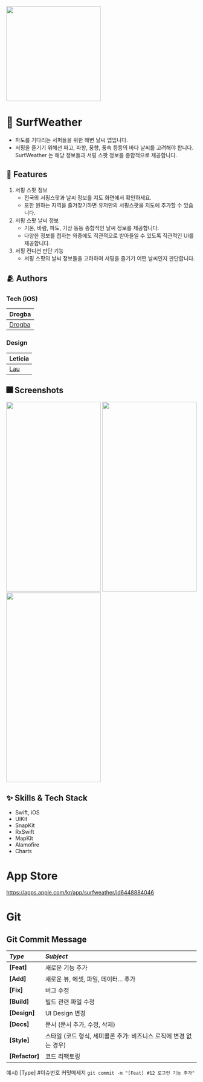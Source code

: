 <img src="https://github.com/iDrogba/SurfApp/assets/74828662/83683278-a339-4f75-9adc-52c530d945de" width="250" height="250"/>

# :iphone: SurfWeather
- 파도를 기다리는 서퍼들을 위한 해변 날씨 앱입니다.
- 서핑을 즐기기 위해선 파고, 파향, 풍향, 풍속 등등의 바다 날씨를 고려해야 합니다. SurfWeather 는 해당 정보들과 서핑 스팟 정보를 종합적으로 제공합니다.

## :pushpin: Features
1. 서핑 스팟 정보
   - 전국의 서핑스팟과 날씨 정보를 지도 화면에서 확인하세요.
   - 또한 원하는 지역을 즐겨찾기하면 유저만의 서핑스팟을 지도에 추가할 수 있습니다.
2. 서핑 스팟 날씨 정보
   - 기온, 바람, 파도, 기상 등등 종합적인 날씨 정보를 제공합니다.
   - 다양한 정보를 접하는 와중에도 직관적으로 받아들일 수 있도록 직관적인 UI를 제공합니다.
3. 서핑 컨디션 판단 기능
   - 서핑 스팟의 날씨 정보들을 고려하여 서핑을 즐기기 어떤 날씨인지 판단합니다. 

## :people_hugging: Authors
### Tech (iOS)
|Drogba|
|:---|
|[Drogba](https://github.com/iDrogba)|
### Design
|Leticia|
|:---|
|[Lau](https://github.com/KiYoonSu)|

## :fireworks: Screenshots
<img src="https://github.com/iDrogba/SurfApp/assets/74828662/4d99bd48-af79-4345-9390-dd81d991688e" width="250" height="500"/> <img src="https://github.com/iDrogba/SurfApp/assets/74828662/a984ffd4-5615-4162-a9a8-fd2a485ee8f7" width="250" height="500"/> <img src="https://github.com/iDrogba/SurfApp/assets/74828662/c4384744-72f0-498b-927d-3fa9a21e1a03" width="250" height="500"/> 


## :sparkles: Skills & Tech Stack
- Swift, iOS
- UIKit
- SnapKit
- RxSwift
- MapKit
- Alamofire
- Charts


# App Store
https://apps.apple.com/kr/app/surfweather/id6448884046


# Git
## Git Commit Message
|*Type*|*Subject*|
|:---|:---|
|**[Feat]**|새로운 기능 추가|
|**[Add]**|새로운 뷰, 에셋, 파일, 데이터... 추가|
|**[Fix]**|버그 수정|
|**[Build]**|빌드 관련 파일 수정|
|**[Design]**|UI Design 변경|
|**[Docs]**|문서 (문서 추가, 수정, 삭제)|
|**[Style]**|스타일 (코드 형식, 세미콜론 추가: 비즈니스 로직에 변경 없는 경우)|
|**[Refactor]**|코드 리팩토링| 

예시) [Type] #이슈번호 커밋메세지 `git commit -m "[Feat] #12 로그인 기능 추가"`

